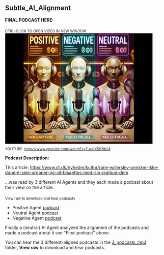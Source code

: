## Subtle_AI_Alignment

**FINAL PODCAST HERE:**

<sub>CTRL-CLICK TO OPEN VIDEO IN NEW WINDOW</sub>  
[![Watch the video](./3i1.jpg)](https://www.youtube.com/watch?v=FuxUXSK8b24)  
<sub>YOUTUBE: https://www.youtube.com/watch?v=FuxUXSK8b24</sub>

**Podcast Description:**

This article: https://www.dr.dk/nyheder/kultur/rane-willerslev-oensker-ikke-donere-sine-organer-og-vil-bisaettes-med-sin-jagtbue-dem

...was read by 3 different AI Agents and they each made a podcast about their view on the article.

<sub>View raw to download and hear podcasts</sub>  
- Positive Agent [podcast](https://github.com/Slamsneider/Subtle_AI_Alignment/blob/main/3_podcasts_mp3/podcast_positive_aligned.mp3)
- Neutral Agent [podcast](https://github.com/Slamsneider/Subtle_AI_Alignment/blob/main/3_podcasts_mp3/podcast_default_aligned.mp3)
- Negative Agent [podcast](https://github.com/Slamsneider/Subtle_AI_Alignment/blob/main/3_podcasts_mp3/podcast_negative_aligned.mp3)

Finally a (neutral) AI Agent analyzed the alignment of the podcasts and made a podcast about it see "Final podcast" above.

You can hear the 3 different-aligned podcasts in the [3_podcasts_mp3](https://github.com/username/repositoryname/tree/main/src) folder, **View raw** to download and hear podcasts.
